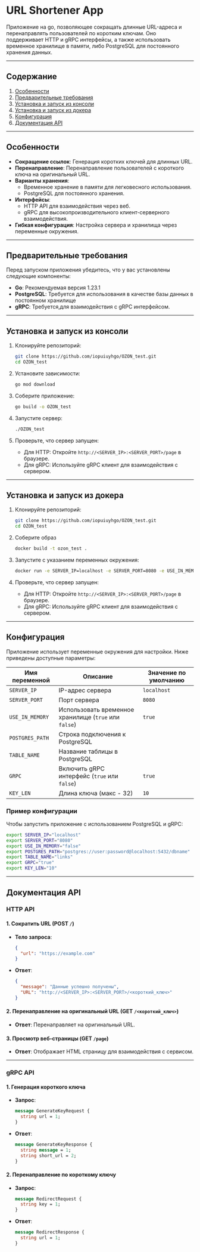 # URL Shortener App

Приложение на go, позволяющее сокращать длинные URL-адреса и перенаправлять пользователей по коротким ключам. Оно поддерживает HTTP и gRPC интерфейсы, а также использовать временное хранилище в памяти, либо PostgreSQL для постоянного хранения данных.

---

## Содержание

1. [Особенности](#особенности)
2. [Предварительные требования](#предварительные-требования)
3. [Установка и запуск из консоли](#установка-и-запуск-из-консоли)
4. [Установка и запуск из докера](#установка-и-запуск-из-докера)
5. [Конфигурация](#конфигурация)
6. [Документация API](#документация-api)

---

## Особенности

- **Сокращение ссылок**: Генерация коротких ключей для длинных URL.
- **Перенаправление**: Перенаправление пользователей с короткого ключа на оригинальный URL.
- **Варианты хранения**:
  - Временное хранение в памяти для легковесного использования.
  - PostgreSQL для постоянного хранения.
- **Интерфейсы**:
  - HTTP API для взаимодействия через веб.
  - gRPC для высокопроизводительного клиент-серверного взаимодействия.
- **Гибкая конфигурация**: Настройка сервера и хранилища через переменные окружения.

---

## Предварительные требования

Перед запуском приложения убедитесь, что у вас установлены следующие компоненты:

- **Go**: Рекомендуемая версия 1.23.1
- **PostgreSQL**: Требуется для использования в качестве базы данных в постоянном хранилище
- **gRPC**: Требуется,для взаимодействия с gRPC интерфейсом.

---

## Установка и запуск из консоли

1. Клонируйте репозиторий:
   ```bash
   git clone https://github.com/iopuiuyhgo/OZON_test.git
   cd OZON_test
   ```

2. Установите зависимости:
   ```bash
   go mod download
   ```

3. Соберите приложение:
   ```bash
   go build -o OZON_test
   ```

4. Запустите сервер:
   ```bash
   ./OZON_test
   ```

5. Проверьте, что сервер запущен:
   - Для HTTP: Откройте `http://<SERVER_IP>:<SERVER_PORT>/page` в браузере.
   - Для gRPC: Используйте gRPC клиент для взаимодействия с сервером.

---
 
## Установка и запуск из докера

1. Клонируйте репозиторий:
   ```bash
   git clone https://github.com/iopuiuyhgo/OZON_test.git
   cd OZON_test
   ```

2. Соберите образ
   ```bash
   docker build -t ozon_test .
   ```

3. Запустите с указанием переменных окружения:
   ```bash
   docker run -e SERVER_IP=localhost -e SERVER_PORT=8080 -e USE_IN_MEMORY=false -e POSTGRES_PATH=postgres://user:password@localhost:5432/dbname -e TABLE_NAME=links -e GRPC=true -p 8080:8080 ozon_test
   ```

4. Проверьте, что сервер запущен:
   - Для HTTP: Откройте `http://<SERVER_IP>:<SERVER_PORT>/page` в браузере.
   - Для gRPC: Используйте gRPC клиент для взаимодействия с сервером.

---
 
## Конфигурация

Приложение использует переменные окружения для настройки. Ниже приведены доступные параметры:

| Имя переменной      | Описание                                   | Значение по умолчанию       |
|--------------------|-------------------------------------------|-----------------------------|
| `SERVER_IP`        | IP-адрес сервера                          | `localhost`                 |
| `SERVER_PORT`      | Порт сервера                              | `8080`                      |
| `USE_IN_MEMORY`    | Использовать временное хранилище (`true` или `false`) | `true`              |
| `POSTGRES_PATH`    | Строка подключения к PostgreSQL            |                      |
| `TABLE_NAME`       | Название таблицы в PostgreSQL              |                     |
| `GRPC`             | Включить gRPC интерфейс (`true` или `false`) | `true`              |
| `KEY_LEN`             | Длина ключа (макс - 32) | `10`              |

### Пример конфигурации

Чтобы запустить приложение с использованием PostgreSQL и gRPC:
```bash
export SERVER_IP="localhost"
export SERVER_PORT="8080"
export USE_IN_MEMORY="false"
export POSTGRES_PATH="postgres://user:password@localhost:5432/dbname"
export TABLE_NAME="links"
export GRPC="true"
export KEY_LEN="10"
```

---

## Документация API

### HTTP API

#### 1. Сократить URL (POST `/`)

- **Тело запроса**:
  ```json
  {
    "url": "https://example.com"
  }
  ```

- **Ответ**:
  ```json
  {
    "message": "Данные успешно получены",
    "URL": "http://<SERVER_IP>:<SERVER_PORT>/<короткий_ключ>"
  }
  ```

#### 2. Перенаправление на оригинальный URL (GET `/<короткий_ключ>`)

- **Ответ**: Перенаправляет на оригинальный URL.

#### 3. Просмотр веб-страницы (GET `/page`)

- **Ответ**: Отображает HTML страницу для взаимодействия с сервисом.

---

### gRPC API

#### 1. Генерация короткого ключа

- **Запрос**:
  ```proto
  message GenerateKeyRequest {
    string url = 1;
  }
  ```

- **Ответ**:
  ```proto
  message GenerateKeyResponse {
    string message = 1;
    string short_url = 2;
  }
  ```

#### 2. Перенаправление по короткому ключу

- **Запрос**:
  ```proto
  message RedirectRequest {
    string key = 1;
  }
  ```

- **Ответ**:
  ```proto
  message RedirectResponse {
    string url = 1;
  }
  ```
